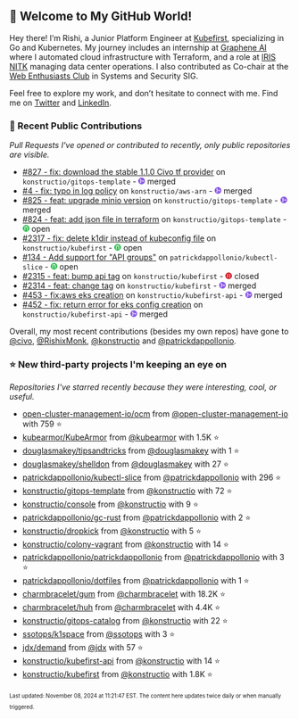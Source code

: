 <!-- DO NOT EDIT THIS FILE DIRECTLY! This file was automatically generated from the tool in this repo. -->

## 🌟 Welcome to My GitHub World!

Hey there! I’m Rishi, a Junior Platform Engineer at [Kubefirst](https://kubefirst.io/), specializing in Go and Kubernetes. My journey includes an internship at [Graphene AI](https://grapheneai.com/) where I automated cloud infrastructure with Terraform, and a role at [IRIS NITK](https://iris.nitk.ac.in/hrms/) managing data center operations. I also contributed as Co-chair at the [Web Enthusiasts Club](https://webclub.nitk.ac.in/) in Systems and Security SIG.

Feel free to explore my work, and don’t hesitate to connect with me. Find me on [Twitter](https://x.com/RishixMonk) and [LinkedIn](https://www.linkedin.com/in/mrrishi373/).
### 🚀 Recent Public Contributions

*Pull Requests I've opened or contributed to recently, only public repositories are visible.*


* [#827 - fix: download the stable 1.1.0 Civo tf provider](https://github.com/konstructio/gitops-template/pull/827) on `konstructio/gitops-template` - <img src="images/github-merged.png" width="12px" height="12px"> merged
* [#4 - fix: typo in log policy](https://github.com/konstructio/aws-arn/pull/4) on `konstructio/aws-arn` - <img src="images/github-merged.png" width="12px" height="12px"> merged
* [#825 - feat: upgrade minio version](https://github.com/konstructio/gitops-template/pull/825) on `konstructio/gitops-template` - <img src="images/github-merged.png" width="12px" height="12px"> merged
* [#824 - feat: add json file in terraform](https://github.com/konstructio/gitops-template/pull/824) on `konstructio/gitops-template` - <img src="images/github-open.png" width="12px" height="12px"> open
* [#2317 - fix: delete k1dir instead of kubeconfig file](https://github.com/konstructio/kubefirst/pull/2317) on `konstructio/kubefirst` - <img src="images/github-open.png" width="12px" height="12px"> open
* [#134 - Add support for "API groups"](https://github.com/patrickdappollonio/kubectl-slice/pull/134) on `patrickdappollonio/kubectl-slice` - <img src="images/github-open.png" width="12px" height="12px"> open
* [#2315 - feat: bump api tag](https://github.com/konstructio/kubefirst/pull/2315) on `konstructio/kubefirst` - <img src="images/github-closed.png" width="12px" height="12px"> closed
* [#2314 - feat: change tag](https://github.com/konstructio/kubefirst/pull/2314) on `konstructio/kubefirst` - <img src="images/github-merged.png" width="12px" height="12px"> merged
* [#453 - fix:aws eks creation](https://github.com/konstructio/kubefirst-api/pull/453) on `konstructio/kubefirst-api` - <img src="images/github-merged.png" width="12px" height="12px"> merged
* [#452 - fix: return error for eks config creation](https://github.com/konstructio/kubefirst-api/pull/452) on `konstructio/kubefirst-api` - <img src="images/github-merged.png" width="12px" height="12px"> merged

Overall, my most recent contributions (besides my own repos) have gone to 
[@civo](https://github.com/civo),
[@RishixMonk](https://github.com/RishixMonk),
[@konstructio](https://github.com/konstructio)
and [@patrickdappollonio](https://github.com/patrickdappollonio).
### ⭐ New third-party projects I'm keeping an eye on

*Repositories I've starred recently because they were interesting, cool, or useful.*


* [open-cluster-management-io/ocm](https://github.com/open-cluster-management-io/ocm) from [@open-cluster-management-io](https://github.com/open-cluster-management-io) with 759 ⭐️
* [kubearmor/KubeArmor](https://github.com/kubearmor/KubeArmor) from [@kubearmor](https://github.com/kubearmor) with 1.5K ⭐️
* [douglasmakey/tipsandtricks](https://github.com/douglasmakey/tipsandtricks) from [@douglasmakey](https://github.com/douglasmakey) with 1 ⭐️
* [douglasmakey/shelldon](https://github.com/douglasmakey/shelldon) from [@douglasmakey](https://github.com/douglasmakey) with 27 ⭐️
* [patrickdappollonio/kubectl-slice](https://github.com/patrickdappollonio/kubectl-slice) from [@patrickdappollonio](https://github.com/patrickdappollonio) with 296 ⭐️
* [konstructio/gitops-template](https://github.com/konstructio/gitops-template) from [@konstructio](https://github.com/konstructio) with 72 ⭐️
* [konstructio/console](https://github.com/konstructio/console) from [@konstructio](https://github.com/konstructio) with 9 ⭐️
* [patrickdappollonio/gc-rust](https://github.com/patrickdappollonio/gc-rust) from [@patrickdappollonio](https://github.com/patrickdappollonio) with 2 ⭐️
* [konstructio/dropkick](https://github.com/konstructio/dropkick) from [@konstructio](https://github.com/konstructio) with 5 ⭐️
* [konstructio/colony-vagrant](https://github.com/konstructio/colony-vagrant) from [@konstructio](https://github.com/konstructio) with 14 ⭐️
* [patrickdappollonio/patrickdappollonio](https://github.com/patrickdappollonio/patrickdappollonio) from [@patrickdappollonio](https://github.com/patrickdappollonio) with 3 ⭐️
* [patrickdappollonio/dotfiles](https://github.com/patrickdappollonio/dotfiles) from [@patrickdappollonio](https://github.com/patrickdappollonio) with 1 ⭐️
* [charmbracelet/gum](https://github.com/charmbracelet/gum) from [@charmbracelet](https://github.com/charmbracelet) with 18.2K ⭐️
* [charmbracelet/huh](https://github.com/charmbracelet/huh) from [@charmbracelet](https://github.com/charmbracelet) with 4.4K ⭐️
* [konstructio/gitops-catalog](https://github.com/konstructio/gitops-catalog) from [@konstructio](https://github.com/konstructio) with 22 ⭐️
* [ssotops/k1space](https://github.com/ssotops/k1space) from [@ssotops](https://github.com/ssotops) with 3 ⭐️
* [jdx/demand](https://github.com/jdx/demand) from [@jdx](https://github.com/jdx) with 57 ⭐️
* [konstructio/kubefirst-api](https://github.com/konstructio/kubefirst-api) from [@konstructio](https://github.com/konstructio) with 14 ⭐️
* [konstructio/kubefirst](https://github.com/konstructio/kubefirst) from [@konstructio](https://github.com/konstructio) with 1.8K ⭐️

<sup><sub>Last updated: November 08, 2024 at 11:21:47 EST. The content here updates twice daily or when manually triggered.</sup></sub>